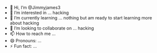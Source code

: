 - 👋 Hi, I’m @Jimmyjames3
- 👀 I’m interested in ... hacking 
- 🌱 I’m currently learning ... nothing but am ready to start learning more about hacking 
- 💞️ I’m looking to collaborate on ... hacking 
- 📫 How to reach me ...
- 😄 Pronouns: ...
- ⚡ Fun fact: ...

<!---
Jimmyjames3/Jimmyjames3 is a ✨ special ✨ repository because its `README.md` (this file) appears on your GitHub profile.
You can click the Preview link to take a look at your changes.
--->
